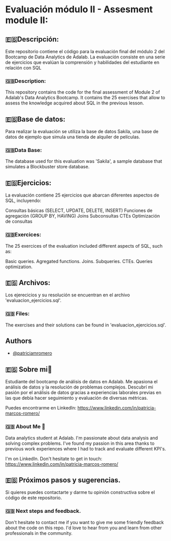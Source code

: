 
# Evaluación módulo II - Assesment module II: 

## 🇪🇸Descripción: 

Este repositorio contiene el código para la evaluación final del módulo 2 del Bootcamp de Data Analytics de Adalab. La evaluación consiste en una serie de ejercicios que evalúan la comprensión y habilidades del estudiante en relación con SQL

### 🇬🇧Description: 
This repository contains the code for the final assessment of Module 2 of Adalab's Data Analytics Bootcamp. It contains the 25 exercises that allow to assess the knowledge acquired about SQL in the previous lesson. 

## 🇪🇸Base de datos: 

Para realizar la evaluación se utiliza la base de datos Sakila, una base de datos de ejemplo que simula una tienda de alquiler de películas.

### 🇬🇧Data Base: 

The database used for this evaluation was 'Sakila', a sample database that simulates a Blockbuster store database. 

## 🇪🇸Ejercicios:

La evaluación contiene 25 ejercicios que abarcan diferentes aspectos de SQL, incluyendo:

Consultas básicas (SELECT, UPDATE, DELETE, INSERT)
Funciones de agregación (GROUP BY, HAVING)
Joins
Subconsultas
CTEs
Optimización de consultas

### 🇬🇧Exercices: 

The 25 exercices of the evaluation included different aspects of SQL, such as: 

Basic queries. 
Agregated functions. 
Joins.
Subqueries.
CTEs.
Queries optimization. 

## 🇪🇸 Archivos: 

Los ejerecicios y su resolución se encuentran en el archivo 'evaluacion_ejercicios.sql'.

### 🇬🇧 Files: 

The exercises and their solutions can be found in 'evaluacion_ejercicios.sql'. 


## Authors

-  [@patriciamromero](https://www.github.com/patriciamromero)


## 🇪🇸 Sobre mi🚀

Estudiante del bootcamp de análisis de datos en Adalab. Me apasiona el análisis de datos y la resolución de problemas complejos. Descubrí mi pasión por el análisis de datos gracias a experiencias laborales previas en las que debía hacer seguimiento y evaluación de diversas métricas. 

Puedes encontrarme en LinkedIn: https://www.linkedin.com/in/patricia-marcos-romero/

### 🇬🇧 About Me 🚀
Data analytics student at Adalab. I'm passionate about data analysis and solving complex problems. I've found my passion in this area thanks to previous work experiences where I had to track and evaluate different KPI's. 

I'm on LinkedIn. Don't hesitate to get in touch: https://www.linkedin.com/in/patricia-marcos-romero/

## 🇪🇸 Próximos pasos y sugerencias. 

Si quieres puedes contactarte y darme tu opinión constructiva sobre el código de este repositorio. 

### 🇬🇧 Next steps and feedback. 

Don't hesitate to contact me if you want to give me some friendly feedback about the code on this repo. I'd love to hear from you and learn from other professionals in the community. 







